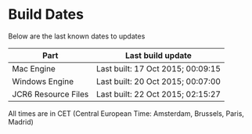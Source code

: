 # Build Dates

Below are the last known dates to updates

Part | Last build update
-----|-----
Mac Engine | Last built: 17 Oct 2015; 00:09:15
Windows Engine | Last built: 20 Oct 2015; 00:07:00
JCR6 Resource Files | Last built: 22 Oct 2015; 02:15:27
All times are in CET (Central European Time: Amsterdam, Brussels, Paris, Madrid)



